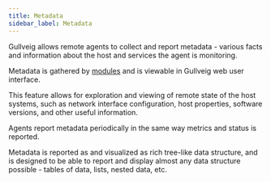 ```yaml
---
title: Metadata
sidebar_label: Metadata
---
```


Gullveig allows remote agents to collect and report metadata - various facts and information about the host and services
the agent is monitoring.

Metadata is gathered by [modules](../modules/overview.md) and is viewable in Gullveig web user interface.

This feature allows for exploration and viewing of remote state of the host systems, such as
network interface configuration, host properties, software versions, and other useful information.

Agents report metadata periodically in the same way metrics and status is reported.

Metadata is reported as and visualized as rich tree-like data structure, and is designed to be able to report and
display almost any data structure possible - tables of data, lists, nested data, etc.

